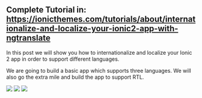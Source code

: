 ## Complete Tutorial in: https://ionicthemes.com/tutorials/about/internationalize-and-localize-your-ionic2-app-with-ngtranslate

In this post we will show you how to internationalize and localize your Ionic 2 app in order to support different languages.

We are going to build a basic app which supports three languages. We will also go the extra mile and build the app to support RTL.

![](https://s3-us-west-2.amazonaws.com/ionicthemes/tutorials/screenshots/internationalize-and-localize-your-ionic2-app-with-ngtranslate/1.png)
![](https://s3-us-west-2.amazonaws.com/ionicthemes/tutorials/screenshots/internationalize-and-localize-your-ionic2-app-with-ngtranslate/2.png)
![](https://s3-us-west-2.amazonaws.com/ionicthemes/tutorials/screenshots/internationalize-and-localize-your-ionic2-app-with-ngtranslate/3.png)
